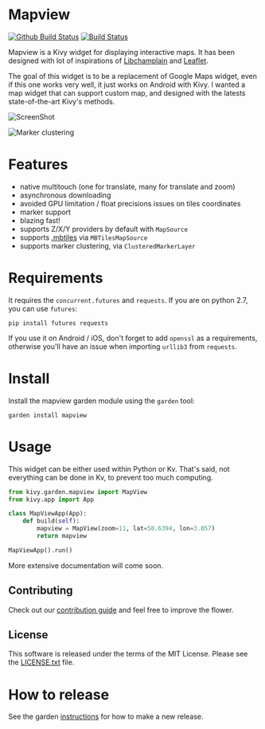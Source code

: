 # Mapview

[![Github Build Status](https://github.com/kivy-garden/mapview/workflows/Garden%20flower/badge.svg)](https://github.com/kivy-garden/mapview/actions)
[![Build Status](https://travis-ci.com/kivy-garden/garden.mapview.svg?branch=master)](https://travis-ci.com/kivy-garden/garden.mapview)

Mapview is a Kivy widget for displaying interactive maps. It has been
designed with lot of inspirations of
[Libchamplain](https://wiki.gnome.org/Projects/libchamplain) and
[Leaflet](http://leafletjs.com/).

The goal of this widget is to be a replacement of Google Maps widget,
even if this one works very well, it just works on Android with Kivy.
I wanted a map widget that can support custom map, and designed with
the latests state-of-the-art Kivy's methods.

![ScreenShot](https://cloud.githubusercontent.com/assets/37904/22764226/925c93ce-ee69-11e6-90ed-88123bfa731f.png)

![Marker clustering](https://cloud.githubusercontent.com/assets/37904/22764225/92516f12-ee69-11e6-99d5-6346e302766d.png)

# Features

* native multitouch (one for translate, many for translate and zoom)
* asynchronous downloading
* avoided GPU limitation / float precisions issues on tiles coordinates
* marker support
* blazing fast!
* supports Z/X/Y providers by default with `MapSource`
* supports [.mbtiles](http://mbtiles.org) via `MBTilesMapSource`
* supports marker clustering, via `ClusteredMarkerLayer`

# Requirements

It requires the `concurrent.futures` and `requests`. If you are on python 2.7,
you can use `futures`:

```
pip install futures requests
```

If you use it on Android / iOS, don't forget to add `openssl` as a requirements,
otherwise you'll have an issue when importing `urllib3` from `requests`.

# Install

Install the mapview garden module using the `garden` tool:

```
garden install mapview
```

# Usage

This widget can be either used within Python or Kv. That's said, not
everything can be done in Kv, to prevent too much computing.

```python
from kivy.garden.mapview import MapView
from kivy.app import App

class MapViewApp(App):
    def build(self):
        mapview = MapView(zoom=11, lat=50.6394, lon=3.057)
        return mapview

MapViewApp().run()
```

More extensive documentation will come soon.


Contributing
--------------

Check out our [contribution guide](CONTRIBUTING.md) and feel free to improve the flower.

License
---------

This software is released under the terms of the MIT License.
Please see the [LICENSE.txt](LICENSE.txt) file.

How to release
===============

See the garden [instructions](https://kivy-garden.github.io/#makingareleaseforyourflower) for how to make a new release.
